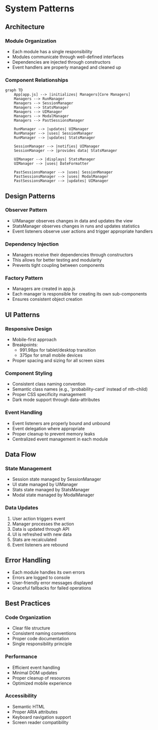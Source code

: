 # System Patterns

## Architecture

### Module Organization

- Each module has a single responsibility
- Modules communicate through well-defined interfaces
- Dependencies are injected through constructors
- Event handlers are properly managed and cleaned up

### Component Relationships

```mermaid
graph TD
    App[app.js] --> |initializes| Managers[Core Managers]
    Managers --> RunManager
    Managers --> SessionManager
    Managers --> StatsManager
    Managers --> UIManager
    Managers --> ModalManager
    Managers --> PastSessionsManager

    RunManager --> |updates| UIManager
    RunManager --> |uses| SessionManager
    RunManager --> |updates| StatsManager

    SessionManager --> |notifies| UIManager
    SessionManager --> |provides data| StatsManager

    UIManager --> |displays| StatsManager
    UIManager --> |uses| DateFormatter

    PastSessionsManager --> |uses| SessionManager
    PastSessionsManager --> |uses| ModalManager
    PastSessionsManager --> |updates| UIManager
```

## Design Patterns

### Observer Pattern

- UIManager observes changes in data and updates the view
- StatsManager observes changes in runs and updates statistics
- Event listeners observe user actions and trigger appropriate handlers

### Dependency Injection

- Managers receive their dependencies through constructors
- This allows for better testing and modularity
- Prevents tight coupling between components

### Factory Pattern

- Managers are created in app.js
- Each manager is responsible for creating its own sub-components
- Ensures consistent object creation

## UI Patterns

### Responsive Design

- Mobile-first approach
- Breakpoints:
  - 991.98px for tablet/desktop transition
  - 375px for small mobile devices
- Proper spacing and sizing for all screen sizes

### Component Styling

- Consistent class naming convention
- Semantic class names (e.g., 'probability-card' instead of nth-child)
- Proper CSS specificity management
- Dark mode support through data-attributes

### Event Handling

- Event listeners are properly bound and unbound
- Event delegation where appropriate
- Proper cleanup to prevent memory leaks
- Centralized event management in each module

## Data Flow

### State Management

- Session state managed by SessionManager
- UI state managed by UIManager
- Stats state managed by StatsManager
- Modal state managed by ModalManager

### Data Updates

1. User action triggers event
2. Manager processes the action
3. Data is updated through API
4. UI is refreshed with new data
5. Stats are recalculated
6. Event listeners are rebound

## Error Handling

- Each module handles its own errors
- Errors are logged to console
- User-friendly error messages displayed
- Graceful fallbacks for failed operations

## Best Practices

### Code Organization

- Clear file structure
- Consistent naming conventions
- Proper code documentation
- Single responsibility principle

### Performance

- Efficient event handling
- Minimal DOM updates
- Proper cleanup of resources
- Optimized mobile experience

### Accessibility

- Semantic HTML
- Proper ARIA attributes
- Keyboard navigation support
- Screen reader compatibility
